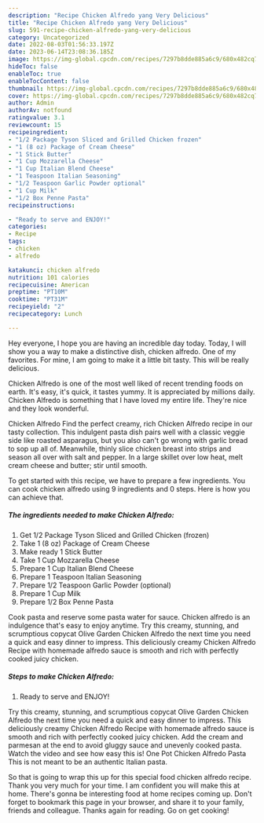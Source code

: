 ```yaml
---
description: "Recipe Chicken Alfredo yang Very Delicious"
title: "Recipe Chicken Alfredo yang Very Delicious"
slug: 591-recipe-chicken-alfredo-yang-very-delicious
category: Uncategorized
date: 2022-08-03T01:56:33.197Z
date: 2023-06-14T23:08:36.185Z
image: https://img-global.cpcdn.com/recipes/7297b8dde885a6c9/680x482cq70/chicken-alfredo-recipe-main-photo.jpg
hideToc: false
enableToc: true
enableTocContent: false
thumbnail: https://img-global.cpcdn.com/recipes/7297b8dde885a6c9/680x482cq70/chicken-alfredo-recipe-main-photo.jpg
cover: https://img-global.cpcdn.com/recipes/7297b8dde885a6c9/680x482cq70/chicken-alfredo-recipe-main-photo.jpg
author: Admin
authorAv: notfound
ratingvalue: 3.1
reviewcount: 15
recipeingredient:
- "1/2 Package Tyson Sliced and Grilled Chicken frozen"
- "1 (8 oz) Package of Cream Cheese"
- "1 Stick Butter"
- "1 Cup Mozzarella Cheese"
- "1 Cup Italian Blend Cheese"
- "1 Teaspoon Italian Seasoning"
- "1/2 Teaspoon Garlic Powder optional"
- "1 Cup Milk"
- "1/2 Box Penne Pasta"
recipeinstructions:

- "Ready to serve and ENJOY!"
categories:
- Recipe
tags:
- chicken
- alfredo

katakunci: chicken alfredo 
nutrition: 101 calories
recipecuisine: American
preptime: "PT10M"
cooktime: "PT31M"
recipeyield: "2"
recipecategory: Lunch

---
```



Hey everyone, I hope you are having an incredible day today. Today, I will show you a way to make a distinctive dish, chicken alfredo. One of my favorites. For mine, I am going to make it a little bit tasty. This will be really delicious.

Chicken Alfredo is one of the most well liked of recent trending foods on earth. It's easy, it's quick, it tastes yummy. It is appreciated by millions daily. Chicken Alfredo is something that I have loved my entire life. They're nice and they look wonderful.

Chicken Alfredo Find the perfect creamy, rich Chicken Alfredo recipe in our tasty collection. This indulgent pasta dish pairs well with a classic veggie side like roasted asparagus, but you also can&#39;t go wrong with garlic bread to sop up all of. Meanwhile, thinly slice chicken breast into strips and season all over with salt and pepper. In a large skillet over low heat, melt cream cheese and butter; stir until smooth.


To get started with this recipe, we have to prepare a few ingredients. You can cook chicken alfredo using 9 ingredients and 0 steps. Here is how you can achieve that.

<!--inarticleads1-->

##### The ingredients needed to make Chicken Alfredo:

1. Get 1/2 Package Tyson Sliced and Grilled Chicken (frozen)
1. Take 1 (8 oz) Package of Cream Cheese
1. Make ready 1 Stick Butter
1. Take 1 Cup Mozzarella Cheese
1. Prepare 1 Cup Italian Blend Cheese
1. Prepare 1 Teaspoon Italian Seasoning
1. Prepare 1/2 Teaspoon Garlic Powder (optional)
1. Prepare 1 Cup Milk
1. Prepare 1/2 Box Penne Pasta


Cook pasta and reserve some pasta water for sauce. Chicken alfredo is an indulgence that&#39;s easy to enjoy anytime. Try this creamy, stunning, and scrumptious copycat Olive Garden Chicken Alfredo the next time you need a quick and easy dinner to impress. This deliciously creamy Chicken Alfredo Recipe with homemade alfredo sauce is smooth and rich with perfectly cooked juicy chicken. 

<!--inarticleads2-->

##### Steps to make Chicken Alfredo:


1. Ready to serve and ENJOY!

Try this creamy, stunning, and scrumptious copycat Olive Garden Chicken Alfredo the next time you need a quick and easy dinner to impress. This deliciously creamy Chicken Alfredo Recipe with homemade alfredo sauce is smooth and rich with perfectly cooked juicy chicken. Add the cream and parmesan at the end to avoid gluggy sauce and unevenly cooked pasta. Watch the video and see how easy this is! One Pot Chicken Alfredo Pasta This is not meant to be an authentic Italian pasta. 

So that is going to wrap this up for this special food chicken alfredo recipe. Thank you very much for your time. I am confident you will make this at home. There's gonna be interesting food at home recipes coming up. Don't forget to bookmark this page in your browser, and share it to your family, friends and colleague. Thanks again for reading. Go on get cooking!
